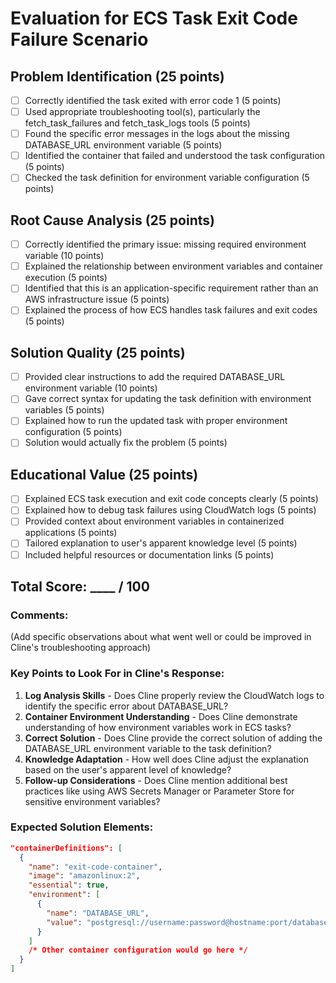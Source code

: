 # Evaluation for ECS Task Exit Code Failure Scenario

## Problem Identification (25 points)
- [ ] Correctly identified the task exited with error code 1 (5 points)
- [ ] Used appropriate troubleshooting tool(s), particularly the fetch_task_failures and fetch_task_logs tools (5 points)
- [ ] Found the specific error messages in the logs about the missing DATABASE_URL environment variable (5 points)
- [ ] Identified the container that failed and understood the task configuration (5 points)
- [ ] Checked the task definition for environment variable configuration (5 points)

## Root Cause Analysis (25 points)
- [ ] Correctly identified the primary issue: missing required environment variable (10 points)
- [ ] Explained the relationship between environment variables and container execution (5 points)
- [ ] Identified that this is an application-specific requirement rather than an AWS infrastructure issue (5 points)
- [ ] Explained the process of how ECS handles task failures and exit codes (5 points)

## Solution Quality (25 points)
- [ ] Provided clear instructions to add the required DATABASE_URL environment variable (10 points)
- [ ] Gave correct syntax for updating the task definition with environment variables (5 points)
- [ ] Explained how to run the updated task with proper environment configuration (5 points)
- [ ] Solution would actually fix the problem (5 points)

## Educational Value (25 points)
- [ ] Explained ECS task execution and exit code concepts clearly (5 points)
- [ ] Explained how to debug task failures using CloudWatch logs (5 points)
- [ ] Provided context about environment variables in containerized applications (5 points)
- [ ] Tailored explanation to user's apparent knowledge level (5 points)
- [ ] Included helpful resources or documentation links (5 points)

## Total Score: ____ / 100

### Comments:
(Add specific observations about what went well or could be improved in Cline's troubleshooting approach)

### Key Points to Look For in Cline's Response:
1. **Log Analysis Skills** - Does Cline properly review the CloudWatch logs to identify the specific error about DATABASE_URL?
2. **Container Environment Understanding** - Does Cline demonstrate understanding of how environment variables work in ECS tasks?
3. **Correct Solution** - Does Cline provide the correct solution of adding the DATABASE_URL environment variable to the task definition?
4. **Knowledge Adaptation** - How well does Cline adjust the explanation based on the user's apparent level of knowledge?
5. **Follow-up Considerations** - Does Cline mention additional best practices like using AWS Secrets Manager or Parameter Store for sensitive environment variables?

### Expected Solution Elements:
```json
"containerDefinitions": [
  {
    "name": "exit-code-container",
    "image": "amazonlinux:2",
    "essential": true,
    "environment": [
      {
        "name": "DATABASE_URL",
        "value": "postgresql://username:password@hostname:port/database"
      }
    ]
    /* Other container configuration would go here */
  }
]
```
